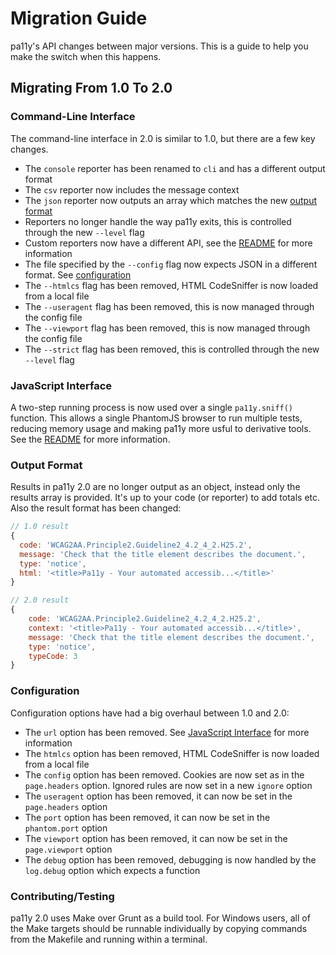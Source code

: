
Migration Guide
===============

pa11y's API changes between major versions. This is a guide to help you make the switch when this happens.


Migrating From 1.0 To 2.0
-------------------------

### Command-Line Interface

The command-line interface in 2.0 is similar to 1.0, but there are a few key changes.

  - The `console` reporter has been renamed to `cli` and has a different output format
  - The `csv` reporter now includes the message context
  - The `json` reporter now outputs an array which matches the new [output format](#output-format)
  - Reporters no longer handle the way pa11y exits, this is controlled through the new `--level` flag
  - Custom reporters now have a different API, see the [README](README.md) for more information
  - The file specified by the `--config` flag now expects JSON in a different format. See [configuration](#configuration)
  - The `--htmlcs` flag has been removed, HTML CodeSniffer is now loaded from a local file
  - The `--useragent` flag has been removed, this is now managed through the config file
  - The `--viewport` flag has been removed, this is now managed through the config file
  - The `--strict` flag has been removed, this is controlled through the new `--level` flag

### JavaScript Interface

A two-step running process is now used over a single `pa11y.sniff()` function. This allows a single PhantomJS browser to run multiple tests, reducing memory usage and making pa11y more usful to derivative tools. See the [README](README.md) for more information.

### Output Format

Results in pa11y 2.0 are no longer output as an object, instead only the results array is provided. It's up to your code (or reporter) to add totals etc. Also the result format has been changed:

```js
// 1.0 result
{
  code: 'WCAG2AA.Principle2.Guideline2_4.2_4_2.H25.2',
  message: 'Check that the title element describes the document.',
  type: 'notice',
  html: '<title>Pa11y - Your automated accessib...</title>'
}

// 2.0 result
{
    code: 'WCAG2AA.Principle2.Guideline2_4.2_4_2.H25.2',
    context: '<title>Pa11y - Your automated accessib...</title>',
    message: 'Check that the title element describes the document.',
    type: 'notice',
    typeCode: 3
}
```

### Configuration

Configuration options have had a big overhaul between 1.0 and 2.0:

  - The `url` option has been removed. See [JavaScript Interface](#javascript-interface) for more information
  - The `htmlcs` option has been removed, HTML CodeSniffer is now loaded from a local file
  - The `config` option has been removed. Cookies are now set as in the `page.headers` option. Ignored rules are now set in a new `ignore` option
  - The `useragent` option has been removed, it can now be set in the `page.headers` option
  - The `port` option has been removed, it can now be set in the `phantom.port` option
  - The `viewport` option has been removed, it can now be set in the `page.viewport` option
  - The `debug` option has been removed, debugging is now handled by the `log.debug` option which expects a function

### Contributing/Testing

pa11y 2.0 uses Make over Grunt as a build tool. For Windows users, all of the Make targets should be runnable individually by copying commands from the Makefile and running within a terminal.
